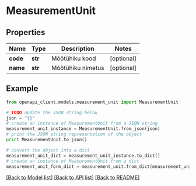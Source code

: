 # MeasurementUnit


## Properties
Name | Type | Description | Notes
------------ | ------------- | ------------- | -------------
**code** | **str** | Mõõtühiku kood | [optional] 
**name** | **str** | Mõõtühiku nimetus | [optional] 

## Example

```python
from openapi_client.models.measurement_unit import MeasurementUnit

# TODO update the JSON string below
json = "{}"
# create an instance of MeasurementUnit from a JSON string
measurement_unit_instance = MeasurementUnit.from_json(json)
# print the JSON string representation of the object
print MeasurementUnit.to_json()

# convert the object into a dict
measurement_unit_dict = measurement_unit_instance.to_dict()
# create an instance of MeasurementUnit from a dict
measurement_unit_form_dict = measurement_unit.from_dict(measurement_unit_dict)
```
[[Back to Model list]](../README.md#documentation-for-models) [[Back to API list]](../README.md#documentation-for-api-endpoints) [[Back to README]](../README.md)


